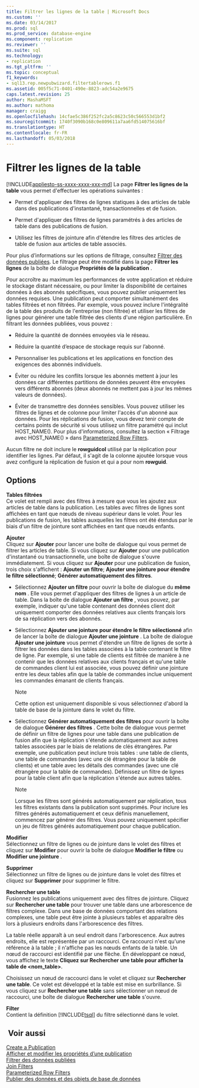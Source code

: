 ```yaml
---
title: Filtrer les lignes de la table | Microsoft Docs
ms.custom: ''
ms.date: 03/14/2017
ms.prod: sql
ms.prod_service: database-engine
ms.component: replication
ms.reviewer: ''
ms.suite: sql
ms.technology:
- replication
ms.tgt_pltfrm: ''
ms.topic: conceptual
f1_keywords:
- sql13.rep.newpubwizard.filtertablerows.f1
ms.assetid: 005f5c71-0401-490e-8823-adc54a2e9675
caps.latest.revision: 25
author: MashaMSFT
ms.author: mathoma
manager: craigg
ms.openlocfilehash: 14cfae5c386f252fc2a5c8623c50c566553d1bf2
ms.sourcegitcommit: 1740f3090b168c0e809611a7aa6fd514075616bf
ms.translationtype: HT
ms.contentlocale: fr-FR
ms.lasthandoff: 05/03/2018
---
```

# <a name="filter-table-rows"></a>Filtrer les lignes de la table
[!INCLUDE[appliesto-ss-xxxx-xxxx-xxx-md](../../includes/appliesto-ss-xxxx-xxxx-xxx-md.md)]
  La page **Filtrer les lignes de la table** vous permet d'effectuer les opérations suivantes :  
  
-   Permet d'appliquer des filtres de lignes statiques à des articles de table dans des publications d'instantané, transactionnelles et de fusion.  
  
-   Permet d'appliquer des filtres de lignes paramétrés à des articles de table dans des publications de fusion.  
  
-   Utilisez les filtres de jointure afin d'étendre les filtres des articles de table de fusion aux articles de table associés.  
  
 Pour plus d’informations sur les options de filtrage, consultez [Filtrer des données publiées](../../relational-databases/replication/publish/filter-published-data.md). Le filtrage peut être modifié dans la page **Filtrer les lignes** de la boîte de dialogue **Propriétés de la publication** .  
  
 Pour accroître au maximum les performances de votre application et réduire le stockage distant nécessaire, ou pour limiter la disponibilité de certaines données à des abonnés spécifiques, vous pouvez publier uniquement les données requises. Une publication peut comporter simultanément des tables filtrées et non filtrées. Par exemple, vous pouvez inclure l'intégralité de la table des produits de l'entreprise (non filtrée) et utiliser les filtres de lignes pour générer une table filtrée des clients d'une région particulière. En filtrant les données publiées, vous pouvez :  
  
-   Réduire la quantité de données envoyées via le réseau.  
  
-   Réduire la quantité d’espace de stockage requis sur l’abonné.  
  
-   Personnaliser les publications et les applications en fonction des exigences des abonnés individuels.  
  
-   Éviter ou réduire les conflits lorsque les abonnés mettent à jour les données car différentes partitions de données peuvent être envoyées vers différents abonnés (deux abonnés ne mettent pas à jour les mêmes valeurs de données).  
  
-   Éviter de transmettre des données sensibles. Vous pouvez utiliser les filtres de lignes et de colonne pour limiter l'accès d'un abonné aux données. Pour les réplications de fusion, vous devez tenir compte de certains points de sécurité si vous utilisez un filtre paramétré qui inclut HOST_NAME(). Pour plus d'informations, consultez la section « Filtrage avec HOST_NAME() » dans [Parameterized Row Filters](../../relational-databases/replication/merge/parameterized-filters-parameterized-row-filters.md).  
  
 Aucun filtre ne doit inclure le **rowguidcol** utilisé par la réplication pour identifier les lignes. Par défaut, il s'agit de la colonne ajoutée lorsque vous avez configuré la réplication de fusion et qui a pour nom **rowguid**.  
  
## <a name="options"></a>Options  
 **Tables filtrées**  
 Ce volet est rempli avec des filtres à mesure que vous les ajoutez aux articles de table dans la publication. Les tables avec filtres de lignes sont affichées en tant que nœuds de niveau supérieur dans le volet. Pour les publications de fusion, les tables auxquelles les filtres ont été étendus par le biais d'un filtre de jointure sont affichées en tant que nœuds enfants.  
  
 **Ajouter**  
 Cliquez sur **Ajouter** pour lancer une boîte de dialogue qui vous permet de filtrer les articles de table. Si vous cliquez sur **Ajouter** pour une publication d'instantané ou transactionnelle, une boîte de dialogue s'ouvre immédiatement. Si vous cliquez sur **Ajouter** pour une publication de fusion, trois choix s'affichent : **Ajouter un filtre**; **Ajouter une jointure pour étendre le filtre sélectionné**; **Générer automatiquement des filtres**.  
  
-   Sélectionnez **Ajouter un filtre** pour ouvrir la boîte de dialogue du **même nom** . Elle vous permet d'appliquer des filtres de lignes à un article de table. Dans la boîte de dialogue **Ajouter un filtre** , vous pouvez, par exemple, indiquer qu'une table contenant des données client doit uniquement comporter des données relatives aux clients français lors de sa réplication vers des abonnés.  
  
-   Sélectionnez **Ajouter une jointure pour étendre le filtre sélectionné** afin de lancer la boîte de dialogue **Ajouter une jointure** . La boîte de dialogue **Ajouter une jointure** vous permet d'étendre un filtre de lignes de sorte à filtrer les données dans les tables associées à la table contenant le filtre de ligne. Par exemple, si une table de clients est filtrée de manière à ne contenir que les données relatives aux clients français et qu'une table de commandes client lui est associée, vous pouvez définir une jointure entre les deux tables afin que la table de commandes inclue uniquement les commandes émanant de clients français.  
  
    > [!NOTE]  
    >  Cette option est uniquement disponible si vous sélectionnez d'abord la table de base de la jointure dans le volet du filtre.  
  
-   Sélectionnez **Générer automatiquement des filtres** pour ouvrir la boîte de dialogue **Générer des filtres** . Cette boîte de dialogue vous permet de définir un filtre de lignes pour une table dans une publication de fusion afin que la réplication s'étende automatiquement aux autres tables associées par le biais de relations de clés étrangères. Par exemple, une publication peut inclure trois tables : une table de clients, une table de commandes (avec une clé étrangère pour la table de clients) et une table avec les détails des commandes (avec une clé étrangère pour la table de commandes). Définissez un filtre de lignes pour la table client afin que la réplication s'étende aux autres tables.  
  
    > [!NOTE]  
    >  Lorsque les filtres sont générés automatiquement par réplication, tous les filtres existants dans la publication sont supprimés. Pour inclure les filtres générés automatiquement et ceux définis manuellement, commencez par générer des filtres. Vous pouvez uniquement spécifier un jeu de filtres générés automatiquement pour chaque publication.  
  
 **Modifier**  
 Sélectionnez un filtre de lignes ou de jointure dans le volet des filtres et cliquez sur **Modifier** pour ouvrir la boîte de dialogue **Modifier le filtre** ou **Modifier une jointure** .  
  
 **Supprimer**  
 Sélectionnez un filtre de lignes ou de jointure dans le volet des filtres et cliquez sur **Supprimer** pour supprimer le filtre.  
  
 **Rechercher une table**  
 Fusionnez les publications uniquement avec des filtres de jointure. Cliquez sur **Rechercher une table** pour trouver une table dans une arborescence de filtres complexe. Dans une base de données comportant des relations complexes, une table peut être jointe à plusieurs tables et apparaître dès lors à plusieurs endroits dans l'arborescence des filtres.  
  
 La table réelle apparaît à un seul endroit dans l'arborescence. Aux autres endroits, elle est représentée par un raccourci. Ce raccourci n'est qu'une référence à la table ; il n'affiche pas les nœuds enfants de la table. Un nœud de raccourci est identifié par une flèche. En développant ce nœud, vous affichez le texte **Cliquez sur Rechercher une table pour afficher la table de \<nom_table>**.  
  
 Choisissez un nœud de raccourci dans le volet et cliquez sur **Rechercher une table**. Ce volet est développé et la table est mise en surbrillance. Si vous cliquez sur **Rechercher une table** sans sélectionner un nœud de raccourci, une boîte de dialogue **Rechercher une table** s'ouvre.  
  
 **Filter**  
 Contient la définition [!INCLUDE[tsql](../../includes/tsql-md.md)] du filtre sélectionné dans le volet.  
  
## <a name="see-also"></a> Voir aussi  
 [Create a Publication](../../relational-databases/replication/publish/create-a-publication.md)   
 [Afficher et modifier les propriétés d’une publication](../../relational-databases/replication/publish/view-and-modify-publication-properties.md)   
 [Filtrer des données publiées](../../relational-databases/replication/publish/filter-published-data.md)   
 [Join Filters](../../relational-databases/replication/merge/join-filters.md)   
 [Parameterized Row Filters](../../relational-databases/replication/merge/parameterized-filters-parameterized-row-filters.md)   
 [Publier des données et des objets de base de données](../../relational-databases/replication/publish/publish-data-and-database-objects.md)  
  
  
